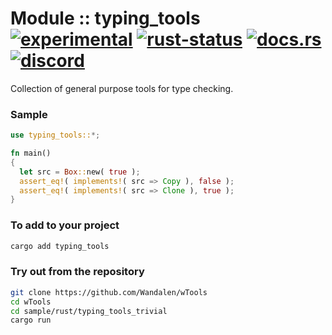 # Module :: typing_tools [![experimental](https://img.shields.io/badge/stability-experimental-orange.svg)](https://github.com/emersion/stability-badges#experimental) [![rust-status](https://github.com/Wandalen/wTools/actions/workflows/TypingToolsPush.yml/badge.svg)](https://github.com/Wandalen/wTools/actions/workflows/TypingToolsPush.yml) [![docs.rs](https://img.shields.io/docsrs/typing_tools?color=e3e8f0&logo=docs.rs)](https://docs.rs/typing_tools) [![discord](https://img.shields.io/discord/872391416519737405?color=e3e8f0&logo=discord&logoColor=e3e8f0)](https://discord.gg/JwTG6d2b)

Collection of general purpose tools for type checking.

### Sample

```rust
use typing_tools::*;

fn main()
{
  let src = Box::new( true );
  assert_eq!( implements!( src => Copy ), false );
  assert_eq!( implements!( src => Clone ), true );
}
```

<!-- # qqq : for Rust dev : please add --> <!-- aaa : done -->

### To add to your project

```sh
cargo add typing_tools
```

### Try out from the repository

```sh
git clone https://github.com/Wandalen/wTools
cd wTools
cd sample/rust/typing_tools_trivial
cargo run
```
